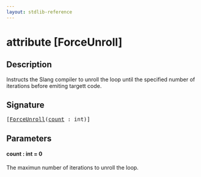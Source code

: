 ```yaml
---
layout: stdlib-reference
---
```


# attribute [ForceUnroll]

## Description

Instructs the Slang compiler to unroll the loop until the specified number of iterations before
emiting targett code.

## Signature

<pre>
[<a href=".html">ForceUnroll</a>(<a href=".html#decl-count" class="code_param">count</a> : <span class="code_keyword">int</span>)]
</pre>

## Parameters

####  <a id="decl-count"></a>count  : int = 0
The maximun number of iterations to unroll the loop.


